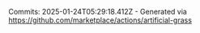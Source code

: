 Commits: 2025-01-24T05:29:18.412Z - Generated via https://github.com/marketplace/actions/artificial-grass
<br>

